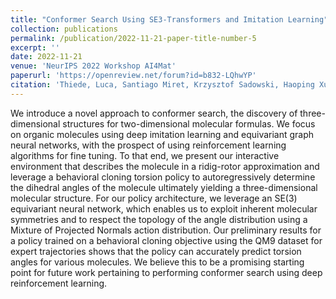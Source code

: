 ```yaml
---
title: "Conformer Search Using SE3-Transformers and Imitation Learning"
collection: publications
permalink: /publication/2022-11-21-paper-title-number-5
excerpt: ''
date: 2022-11-21
venue: 'NeurIPS 2022 Workshop AI4Mat'
paperurl: 'https://openreview.net/forum?id=b832-LQhwYP'
citation: 'Thiede, Luca, Santiago Miret, Krzysztof Sadowski, Haoping Xu, Mariano Phielipp, and Alan Aspuru-Guzik. “Conformer Search Using SE3-Transformers and Imitation Learning" in NeurIPS 2022 Workshop AI4Mat '
---
```

We introduce a novel approach to conformer search, the discovery of three-dimensional structures for two-dimensional molecular formulas. We focus on organic molecules using deep imitation learning and equivariant graph neural networks, with the prospect of using reinforcement learning algorithms for fine tuning. To that end, we present our interactive environment that describes the molecule in a ridig-rotor approximation and leverage a behavioral cloning torsion policy to autoregressively determine the dihedral angles of the molecule ultimately yielding a three-dimensional molecular structure. For our policy architecture, we leverage an SE(3) equivariant neural network, which enables us to exploit inherent molecular symmetries and to respect the topology of the angle distribution using a Mixture of Projected Normals action distribution. Our preliminary results for a policy trained on a behavioral cloning objective using the QM9 dataset for expert trajectories shows that the policy can accurately predict torsion angles for various molecules. We believe this to be a promising starting point for future work pertaining to performing conformer search using deep reinforcement learning.